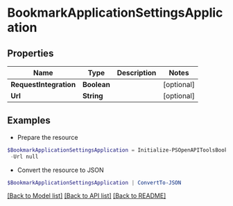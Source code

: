 # BookmarkApplicationSettingsApplication
## Properties

Name | Type | Description | Notes
------------ | ------------- | ------------- | -------------
**RequestIntegration** | **Boolean** |  | [optional] 
**Url** | **String** |  | [optional] 

## Examples

- Prepare the resource
```powershell
$BookmarkApplicationSettingsApplication = Initialize-PSOpenAPIToolsBookmarkApplicationSettingsApplication  -RequestIntegration null `
 -Url null
```

- Convert the resource to JSON
```powershell
$BookmarkApplicationSettingsApplication | ConvertTo-JSON
```

[[Back to Model list]](../README.md#documentation-for-models) [[Back to API list]](../README.md#documentation-for-api-endpoints) [[Back to README]](../README.md)


